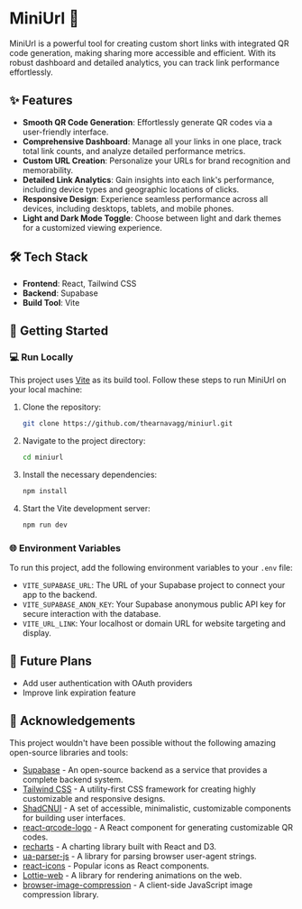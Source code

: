 # MiniUrl 🔗

MiniUrl is a powerful tool for creating custom short links with integrated QR code generation, making sharing more accessible and efficient. With its robust dashboard and detailed analytics, you can track link performance effortlessly.

## ✨ Features

- **Smooth QR Code Generation**: Effortlessly generate QR codes via a user-friendly interface.
- **Comprehensive Dashboard**: Manage all your links in one place, track total link counts, and analyze detailed performance metrics.
- **Custom URL Creation**: Personalize your URLs for brand recognition and memorability.
- **Detailed Link Analytics**: Gain insights into each link's performance, including device types and geographic locations of clicks.
- **Responsive Design**: Experience seamless performance across all devices, including desktops, tablets, and mobile phones.
- **Light and Dark Mode Toggle**: Choose between light and dark themes for a customized viewing experience.

## 🛠️ Tech Stack
- **Frontend**: React, Tailwind CSS
- **Backend**: Supabase
- **Build Tool**: Vite

## 🚀 Getting Started

### 💻 Run Locally

This project uses [Vite](https://vitejs.dev/) as its build tool. Follow these steps to run MiniUrl on your local machine:

1. Clone the repository:

    ```bash
    git clone https://github.com/thearnavagg/miniurl.git
    ```

2. Navigate to the project directory:

    ```bash
    cd miniurl
    ```

3. Install the necessary dependencies:

    ```bash
    npm install
    ```

4. Start the Vite development server:

    ```bash
    npm run dev
    ```



### 🌐 Environment Variables

To run this project, add the following environment variables to your `.env` file:

- `VITE_SUPABASE_URL`: The URL of your Supabase project to connect your app to the backend.
- `VITE_SUPABASE_ANON_KEY`: Your Supabase anonymous public API key for secure interaction with the database.
- `VITE_URL_LINK`: Your localhost or domain URL for website targeting and display.

## 🔮 Future Plans
- Add user authentication with OAuth providers
- Improve link expiration feature

## 🙏 Acknowledgements

This project wouldn't have been possible without the following amazing open-source libraries and tools:

- [Supabase](https://supabase.io/) - An open-source backend as a service that provides a complete backend system.
- [Tailwind CSS](https://tailwindcss.com/) - A utility-first CSS framework for creating highly customizable and responsive designs.
- [ShadCNUI](https://ui.shadcn.com/) - A set of accessible, minimalistic, customizable components for building user interfaces.
- [react-qrcode-logo](https://github.com/gcoro/react-qrcode-logo) - A React component for generating customizable QR codes.
- [recharts](https://recharts.org/en-US/) - A charting library built with React and D3.
- [ua-parser-js](https://github.com/faisalman/ua-parser-js) - A library for parsing browser user-agent strings.
- [react-icons](https://react-icons.github.io/react-icons/) - Popular icons as React components.
- [Lottie-web](https://airbnb.io/lottie/#/) - A library for rendering animations on the web.
- [browser-image-compression](https://github.com/Donaldcwl/browser-image-compression) - A client-side JavaScript image compression library.
